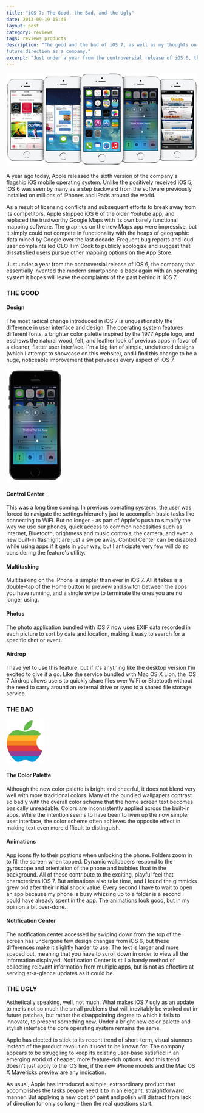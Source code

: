 ```yaml
---
title: "iOS 7: The Good, the Bad, and the Ugly"
date: 2013-09-19 15:45
layout: post
category: reviews
tags: reviews products
description: "The good and the bad of iOS 7, as well as my thoughts on Apple's 
future direction as a company."
excerpt: "Just under a year from the controversial release of iOS 6, the company that essentially invented the modern smartphone is back again with an operating system it hopes will leave the complaints of the past behind it: iOS 7."
---
```


<img class="img-responsive center" alt="iOS 7" src="/assets/images/ios7.png">

A year ago today, Apple released the sixth version of the company's flagship 
iOS mobile operating system. Unlike the positively received iOS 5, iOS 6 was 
seen by many as a step backward from the software previously installed on 
millions of iPhones and iPads around the world.

As a result of licensing conflicts and subsequent efforts to break away from 
its competitors, Apple stripped iOS 6 of the older Youtube app, and replaced 
the trustworthy Google Maps with its own barely functional mapping software. 
The graphics on the new Maps app were impressive, but it simply could not 
compete in functionality with the heaps of geographic data mined by Google 
over the last decade. Frequent bug reports and loud user complaints led CEO 
Tim Cook to publicly apologize and suggest that dissatisfied users pursue 
other mapping options on the App Store.

Just under a year from the controversial release of iOS 6, the company that 
essentially invented the modern smartphone is back again with an operating 
system it hopes will leave the complaints of the past behind it: iOS 7.

### THE GOOD
#### Design

The most radical change introduced in iOS 7 is unquestionably the difference 
in user interface and design. The operating system features different fonts, a 
brighter color palette inspired by the 1977 Apple logo, and eschews the 
natural wood, felt, and leather look of previous apps in favor of a cleaner, 
flatter user interface. I'm a big fan of simple, uncluttered designs (which I 
attempt to showcase on this website), and I find this change to be a huge, 
noticeable improvement that pervades every aspect of iOS 7.

<img class="pull-right push-left" alt="Control Center" src="/assets/images/iphone_control_center.png">

#### Control Center

This was a long time coming. In previous operating systems, the user was 
forced to navigate the settings hierarchy just to accomplish basic tasks like 
connecting to WiFi. But no longer - as part of Apple's push to simplify the 
way we use our phones, quick access to common necessities such as internet, 
Bluetooth, brightness and music controls, the camera, and even a new built-in 
flashlight are just a swipe away. Control Center can be disabled while using 
apps if it gets in your way, but I anticipate very few will do so considering 
the feature's utility.

#### Multitasking

Multitasking on the iPhone is simpler than ever in iOS 7. All it takes is a 
double-tap of the Home button to preview and switch between the apps you have 
running, and a single swipe to terminate the ones you are no longer using.

#### Photos

The photo application bundled with iOS 7 now uses EXIF data recorded in each 
picture to sort by date and location, making it easy to search for a specific 
shot or event.

#### Airdrop

I have yet to use this feature, but if it's anything like the desktop version 
I'm excited to give it a go. Like the service bundled with Mac OS X Lion, the 
iOS 7 Airdrop allows users to quickly share files over WiFi or Bluetooth 
without the need to carry around an external drive or sync to a shared file 
storage service.

### THE BAD

<img class="pull-left push-right" alt="Apple's 1977 Logo" src="/assets/images/apple_1977.png" width="100">

#### The Color Palette

Although the new color palette is bright and cheerful, it does not blend very 
well with more traditional colors. Many of the bundled wallpapers contrast so 
badly with the overall color scheme that the home screen text becomes 
basically unreadable. Colors are inconsistently applied across the built-in 
apps. While the intention seems to have been to liven up the now simpler user 
interface, the color scheme often achieves the opposite effect in making text 
even more difficult to distinguish.

#### Animations

App icons fly to their postions when unlocking the phone. Folders zoom in to 
fill the screen when tapped. Dynamic wallpapers respond to the gyroscope and 
orientation of the phone and bubbles float in the background. All of these 
contribute to the exciting, playful feel that characterizes iOS 7. But 
animations also take time, and I found the gimmicks grew old after their 
initial shock value. Every second I have to wait to open an app because my 
phone is busy whizzing up to a folder is a second I could have already spent 
in the app. The animations look good, but in my opinion a bit over-done.

#### Notification Center

The notification center accessed by swiping down from the top of the screen 
has undergone few design changes from iOS 6, but these differences make it 
slightly harder to use. The text is larger and more spaced out, meaning that 
you have to scroll down in order to view all the information displayed. 
Notification Center is still a handy method of collecting relevant information 
from multiple apps, but is not as effective at serving at-a-glance updates as 
it could be.

### THE UGLY

Asthetically speaking, well, not much. What makes iOS 7 ugly as an update to 
me is not so much the small problems that will inevitably be worked out in 
future patches, but rather the disappointing degree to which it fails to 
innovate, to present something new. Under a bright new color palette and 
stylish interface the core operating system remains the same.

<p class="has-pullquote" data-pullquote="What makes iOS 7 ugly is the degree to which it fails to innovate, to present something new.">
Apple has elected to stick to its recent trend of short-term, visual stunners 
instead of the product revolution it used to be known for. The company appears 
to be struggling to keep its existing user-base satisfied in an emerging world 
of cheaper, more feature-rich options. And this trend doesn't just apply to 
the iOS line, if the new iPhone models and the Mac OS X Mavericks preview are 
any indication.</p>

As usual, Apple has introduced a simple, extraordinary product that 
accomplishes the tasks people need it to in an elegant, straightforward 
manner. But applying a new coat of paint and polish will distract from lack of 
direction for only so long - then the real questions start.